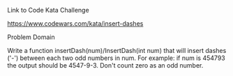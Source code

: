 
Link to Code Kata Challenge

https://www.codewars.com/kata/insert-dashes

Problem Domain

Write a function insertDash(num)/InsertDash(int num) that will insert dashes ('-') between each two odd numbers in num. For example: if num is 454793 the output should be 4547-9-3. Don't count zero as an odd number.
